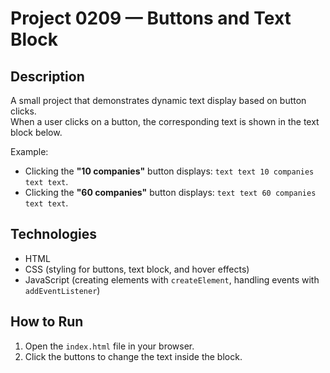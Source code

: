 # Project 0209 — Buttons and Text Block

## Description
A small project that demonstrates dynamic text display based on button clicks.  
When a user clicks on a button, the corresponding text is shown in the text block below.

Example:  
- Clicking the **"10 companies"** button displays: `text text 10 companies text text`.  
- Clicking the **"60 companies"** button displays: `text text 60 companies text text`.

## Technologies
- HTML
- CSS (styling for buttons, text block, and hover effects)
- JavaScript (creating elements with `createElement`, handling events with `addEventListener`)

## How to Run
1. Open the `index.html` file in your browser.  
2. Click the buttons to change the text inside the block.

